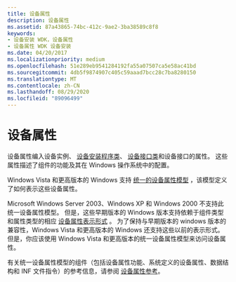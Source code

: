 ```yaml
---
title: 设备属性
description: 设备属性
ms.assetid: 87a43865-74bc-412c-9ae2-3ba38589c8f8
keywords:
- 设备安装 WDK，设备属性
- 设备属性 WDK 设备安装
ms.date: 04/20/2017
ms.localizationpriority: medium
ms.openlocfilehash: 51e289eb9541284192fa55a07507ca5e58ac41bd
ms.sourcegitcommit: 4db5f9874907c405c59aaad7bcc28c7ba8280150
ms.translationtype: MT
ms.contentlocale: zh-CN
ms.lasthandoff: 08/29/2020
ms.locfileid: "89096499"
---
```

# <a name="device-properties"></a>设备属性


设备属性编入设备实例、 [设备安装程序类](./overview-of-device-setup-classes.md)、 [设备接口类](./overview-of-device-interface-classes.md)和设备接口的属性。 这些属性描述了组件的功能及其在 Windows 操作系统中的配置。

Windows Vista 和更高版本的 Windows 支持 [统一的设备属性模型](unified-device-property-model--windows-vista-and-later-.md) ，该模型定义了如何表示这些设备属性。

Microsoft Windows Server 2003、Windows XP 和 Windows 2000 不支持此统一设备属性模型。 但是，这些早期版本的 Windows 版本支持依赖于组件类型和属性类型的相应 [设备属性表示形式](device-property-representations--windows-server-2003--windows-xp--and-.md) 。 为了保持与早期版本的 windows 版本的兼容性，Windows Vista 和更高版本的 Windows 还支持这些以前的表示形式。 但是，你应该使用 Windows Vista 和更高版本的统一设备属性模型来访问设备属性。

有关统一设备属性模型的组件（包括设备属性功能、系统定义的设备属性、数据结构和 INF 文件指令）的参考信息，请参阅 [设备属性参考](/previous-versions/ff541483(v=vs.85))。

 

